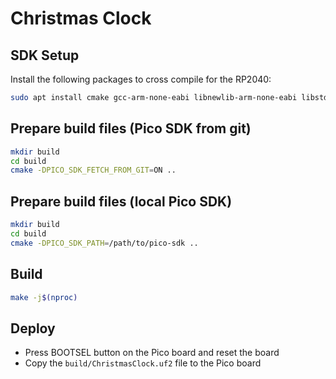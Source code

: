 # Christmas Clock

## SDK Setup

Install the following packages to cross compile for the RP2040:

```bash
sudo apt install cmake gcc-arm-none-eabi libnewlib-arm-none-eabi libstdc++-arm-none-eabi-newlib
```

## Prepare build files (Pico SDK from git)

```bash
mkdir build
cd build
cmake -DPICO_SDK_FETCH_FROM_GIT=ON ..
```

## Prepare build files (local Pico SDK)

```bash
mkdir build
cd build
cmake -DPICO_SDK_PATH=/path/to/pico-sdk ..
```

## Build

```bash
make -j$(nproc)
```

## Deploy

- Press BOOTSEL button on the Pico board and reset the board
- Copy the `build/ChristmasClock.uf2` file to the Pico board
